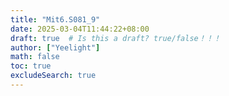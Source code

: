 ```yaml
---
title: "Mit6.S081_9"
date: 2025-03-04T11:44:22+08:00
draft: true  # Is this a draft? true/false！！！
author: ["Yeelight"]
math: false
toc: true
excludeSearch: true
---
```

